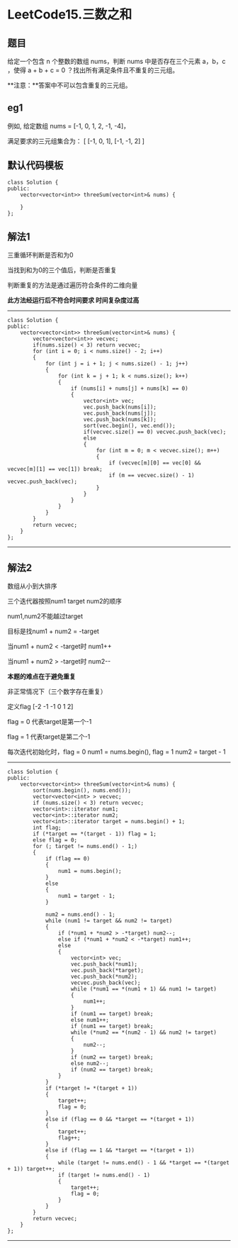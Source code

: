 # LeetCode15.三数之和
## 题目
给定一个包含 n 个整数的数组 nums，判断 nums 中是否存在三个元素 a，b，c ，使得 a + b + c = 0 ？找出所有满足条件且不重复的三元组。

**注意：**答案中不可以包含重复的三元组。
## eg1
例如, 给定数组 nums = [-1, 0, 1, 2, -1, -4]，

满足要求的三元组集合为：
[
  [-1, 0, 1],
  [-1, -1, 2]
]

## 默认代码模板

	class Solution {
	public:
	    vector<vector<int>> threeSum(vector<int>& nums) {
	        
	    }
	};


## 解法1
三重循环判断是否和为0

当找到和为0的三个值后，判断是否重复

判断重复的方法是通过遍历符合条件的二维向量

**此方法经运行后不符合时间要求 时间复杂度过高**

---

	class Solution {
	public:
		vector<vector<int>> threeSum(vector<int>& nums) {
			vector<vector<int>> vecvec;
	        if(nums.size() < 3) return vecvec;
			for (int i = 0; i < nums.size() - 2; i++)
			{
				for (int j = i + 1; j < nums.size() - 1; j++)
				{
					for (int k = j + 1; k < nums.size(); k++)
					{
						if (nums[i] + nums[j] + nums[k] == 0)
						{
							vector<int> vec;
							vec.push_back(nums[i]);
							vec.push_back(nums[j]);
							vec.push_back(nums[k]);
							sort(vec.begin(), vec.end());
							if(vecvec.size() == 0) vecvec.push_back(vec);
							else
							{
								for (int m = 0; m < vecvec.size(); m++)
								{
									if (vecvec[m][0] == vec[0] && vecvec[m][1] == vec[1]) break;
									if (m == vecvec.size() - 1) vecvec.push_back(vec);
								}
							}
						}
					}
				}
			}
			return vecvec;
		}
	};



---

## 解法2

数组从小到大排序

三个迭代器按照num1 target num2的顺序

num1,num2不能越过target

目标是找num1 + num2 = -target

当num1 + num2 < -target时 num1++

当num1 + num2 > -target时 num2--

**本题的难点在于避免重复**

非正常情况下（三个数字存在重复）

定义flag [-2 -1 -1 0 1 2]

flag = 0 代表target是第一个-1

flag = 1 代表target是第二个-1

每次迭代初始化时，flag = 0 num1 = nums.begin(), flag = 1 num2 = target - 1

---

	class Solution {
	public:
		vector<vector<int>> threeSum(vector<int>& nums) {
			sort(nums.begin(), nums.end());
			vector<vector<int> > vecvec;
			if (nums.size() < 3) return vecvec;
			vector<int>::iterator num1;
			vector<int>::iterator num2;
			vector<int>::iterator target = nums.begin() + 1;
			int flag;
			if (*target == *(target - 1)) flag = 1;
			else flag = 0;
			for (; target != nums.end() - 1;)
			{
				if (flag == 0)
				{
					num1 = nums.begin();
				}
				else
				{
					num1 = target - 1;
				}
				
				num2 = nums.end() - 1;
				while (num1 != target && num2 != target)
				{
					if (*num1 + *num2 > -*target) num2--;
					else if (*num1 + *num2 < -*target) num1++;
					else
					{
						vector<int> vec;
						vec.push_back(*num1);
						vec.push_back(*target);
						vec.push_back(*num2);
						vecvec.push_back(vec);
						while (*num1 == *(num1 + 1) && num1 != target)
						{
							num1++;
						}
						if (num1 == target) break;
						else num1++;
						if (num1 == target) break;
						while (*num2 == *(num2 - 1) && num2 != target)
						{
							num2--;
						}
						if (num2 == target) break;
						else num2--;
						if (num2 == target) break;
					}
				}
				if (*target != *(target + 1))
				{
					target++;
					flag = 0;
				}
				else if (flag == 0 && *target == *(target + 1))
				{
					target++;
					flag++;
				}
				else if (flag == 1 && *target == *(target + 1))
				{
					while (target != nums.end() - 1 && *target == *(target + 1)) target++;
					if (target != nums.end() - 1)
					{
						target++;
						flag = 0;
					}
				}
			}
			return vecvec;
		}
	};

---
